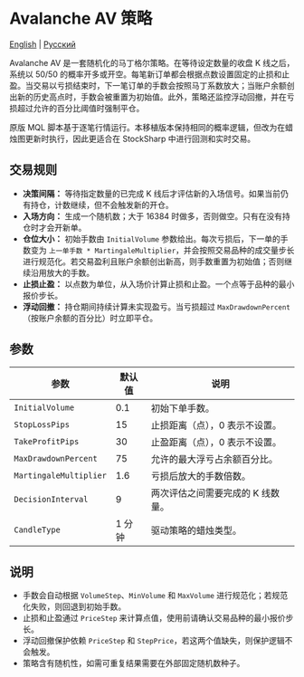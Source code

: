 # Avalanche AV 策略
[English](README.md) | [Русский](README_ru.md)

Avalanche AV 是一套随机化的马丁格尔策略。在等待设定数量的收盘 K 线之后，系统以 50/50 的概率开多或开空。每笔新订单都会根据点数设置固定的止损和止盈。当交易以亏损结束时，下一笔订单的手数会按照马丁系数放大；当账户余额创出新的历史高点时，手数会被重置为初始值。此外，策略还监控浮动回撤，并在亏损超过允许的百分比阈值时强制平仓。

原版 MQL 脚本基于逐笔行情运行。本移植版本保持相同的概率逻辑，但改为在蜡烛图更新时执行，因此更适合在 StockSharp 中进行回测和实时交易。

## 交易规则

- **决策间隔：** 等待指定数量的已完成 K 线后才评估新的入场信号。如果当前仍有持仓，计数继续，但不会触发新的开仓。
- **入场方向：** 生成一个随机数；大于 16384 时做多，否则做空。只有在没有持仓时才会开新单。
- **仓位大小：** 初始手数由 `InitialVolume` 参数给出。每次亏损后，下一单的手数变为 `上一单手数 * MartingaleMultiplier`，并会按照交易品种的成交量步长进行规范化。若交易盈利且账户余额创出新高，则手数重置为初始值；否则继续沿用放大的手数。
- **止损止盈：** 以点数为单位，从入场价计算止损和止盈。一个点等于品种的最小报价步长。
- **浮动回撤：** 持仓期间持续计算未实现盈亏。当亏损超过 `MaxDrawdownPercent`（按账户余额的百分比）时立即平仓。

## 参数

| 参数 | 默认值 | 说明 |
|------|--------|------|
| `InitialVolume` | 0.1 | 初始下单手数。 |
| `StopLossPips` | 15 | 止损距离（点），0 表示不设置。 |
| `TakeProfitPips` | 30 | 止盈距离（点），0 表示不设置。 |
| `MaxDrawdownPercent` | 75 | 允许的最大浮亏占余额百分比。 |
| `MartingaleMultiplier` | 1.6 | 亏损后放大的手数倍数。 |
| `DecisionInterval` | 9 | 两次评估之间需要完成的 K 线数量。 |
| `CandleType` | 1 分钟 | 驱动策略的蜡烛类型。 |

## 说明

- 手数会自动根据 `VolumeStep`、`MinVolume` 和 `MaxVolume` 进行规范化；若规范化失败，则回退到初始手数。
- 止损和止盈通过 `PriceStep` 来计算点值，使用前请确认交易品种的最小报价步长。
- 浮动回撤保护依赖 `PriceStep` 和 `StepPrice`，若这两个值缺失，则保护逻辑不会触发。
- 策略含有随机性，如需可重复结果需要在外部固定随机数种子。
